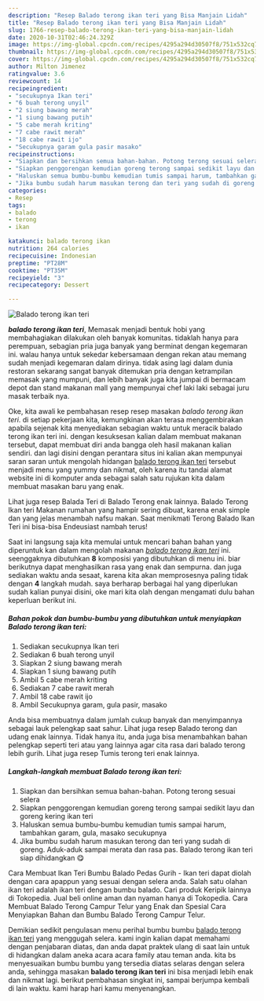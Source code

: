 ```yaml
---
description: "Resep Balado terong ikan teri yang Bisa Manjain Lidah"
title: "Resep Balado terong ikan teri yang Bisa Manjain Lidah"
slug: 1766-resep-balado-terong-ikan-teri-yang-bisa-manjain-lidah
date: 2020-10-31T02:46:24.329Z
image: https://img-global.cpcdn.com/recipes/4295a294d30507f8/751x532cq70/balado-terong-ikan-teri-foto-resep-utama.jpg
thumbnail: https://img-global.cpcdn.com/recipes/4295a294d30507f8/751x532cq70/balado-terong-ikan-teri-foto-resep-utama.jpg
cover: https://img-global.cpcdn.com/recipes/4295a294d30507f8/751x532cq70/balado-terong-ikan-teri-foto-resep-utama.jpg
author: Milton Jimenez
ratingvalue: 3.6
reviewcount: 14
recipeingredient:
- "secukupnya Ikan teri"
- "6 buah terong unyil"
- "2 siung bawang merah"
- "1 siung bawang putih"
- "5 cabe merah kriting"
- "7 cabe rawit merah"
- "18 cabe rawit ijo"
- "Secukupnya garam gula pasir masako"
recipeinstructions:
- "Siapkan dan bersihkan semua bahan-bahan. Potong terong sesuai selera"
- "Siapkan penggorengan kemudian goreng terong sampai sedikit layu dan goreng kering ikan teri"
- "Haluskan semua bumbu-bumbu kemudian tumis sampai harum, tambahkan garam, gula, masako secukupnya"
- "Jika bumbu sudah harum masukan terong dan teri yang sudah di goreng. Aduk-aduk sampai merata dan rasa pas. Balado terong ikan teri siap dihidangkan 😋"
categories:
- Resep
tags:
- balado
- terong
- ikan

katakunci: balado terong ikan 
nutrition: 264 calories
recipecuisine: Indonesian
preptime: "PT28M"
cooktime: "PT35M"
recipeyield: "3"
recipecategory: Dessert

---
```



![Balado terong ikan teri](https://img-global.cpcdn.com/recipes/4295a294d30507f8/751x532cq70/balado-terong-ikan-teri-foto-resep-utama.jpg)

<b><i>balado terong ikan teri</i></b>, Memasak menjadi bentuk hobi yang membahagiakan dilakukan oleh banyak komunitas. tidaklah hanya para perempuan, sebagian pria juga banyak yang berminat dengan kegemaran ini. walau hanya untuk sekedar kebersamaan dengan rekan atau memang sudah menjadi kegemaran dalam dirinya. tidak asing lagi dalam dunia restoran sekarang sangat banyak ditemukan pria dengan ketrampilan memasak yang mumpuni, dan lebih banyak juga kita jumpai di bermacam depot dan stand makanan mall yang mempunyai chef laki laki sebagai juru masak terbaik nya.

Oke, kita awali ke pembahasan resep resep masakan <i>balado terong ikan teri</i>. di setiap pekerjaan kita, kemungkinan akan terasa menggembirakan apabila sejenak kita menyediakan sebagian waktu untuk meracik balado terong ikan teri ini. dengan kesuksesan kalian dalam membuat makanan tersebut, dapat membuat diri anda bangga oleh hasil makanan kalian sendiri. dan lagi disini dengan perantara situs ini kalian akan mempunyai saran saran untuk mengolah hidangan <u>balado terong ikan teri</u> tersebut menjadi menu yang yummy dan nikmat, oleh karena itu tandai alamat website ini di komputer anda sebagai salah satu rujukan kita dalam membuat masakan baru yang enak.

Lihat juga resep Balada Teri di Balado Terong enak lainnya. Balado Terong Ikan teri Makanan rumahan yang hampir sering dibuat, karena enak simple dan yang jelas menambah nafsu makan. Saat menikmati Terong Balado Ikan Teri ini bisa-bisa Endeusiast nambah terus!


Saat ini langsung saja kita memulai untuk mencari bahan bahan yang diperuntuk kan dalam mengolah makanan <u><i>balado terong ikan teri</i></u> ini. seenggaknya dibutuhkan <b>8</b> komposisi yang dibutuhkan di menu ini. biar berikutnya dapat menghasilkan rasa yang enak dan sempurna. dan juga sediakan waktu anda sesaat, karena kita akan memprosesnya paling tidak dengan <b>4</b> langkah mudah. saya berharap berbagai hal yang diperlukan sudah kalian punyai disini, oke mari kita olah dengan mengamati dulu bahan keperluan berikut ini.

<!--inarticleads1-->

##### Bahan pokok dan bumbu-bumbu yang dibutuhkan untuk menyiapkan Balado terong ikan teri:

1. Sediakan secukupnya Ikan teri
1. Sediakan 6 buah terong unyil
1. Siapkan 2 siung bawang merah
1. Siapkan 1 siung bawang putih
1. Ambil 5 cabe merah kriting
1. Sediakan 7 cabe rawit merah
1. Ambil 18 cabe rawit ijo
1. Ambil Secukupnya garam, gula pasir, masako


Anda bisa membuatnya dalam jumlah cukup banyak dan menyimpannya sebagai lauk pelengkap saat sahur. Lihat juga resep Balado terong dan udang enak lainnya. Tidak hanya itu, anda juga bisa menambahkan bahan pelengkap seperti teri atau yang lainnya agar cita rasa dari balado terong lebih gurih. Lihat juga resep Tumis terong teri enak lainnya. 

<!--inarticleads2-->

##### Langkah-langkah membuat Balado terong ikan teri:

1. Siapkan dan bersihkan semua bahan-bahan. Potong terong sesuai selera
1. Siapkan penggorengan kemudian goreng terong sampai sedikit layu dan goreng kering ikan teri
1. Haluskan semua bumbu-bumbu kemudian tumis sampai harum, tambahkan garam, gula, masako secukupnya
1. Jika bumbu sudah harum masukan terong dan teri yang sudah di goreng. Aduk-aduk sampai merata dan rasa pas. Balado terong ikan teri siap dihidangkan 😋


Cara Membuat Ikan Teri Bumbu Balado Pedas Gurih - Ikan teri dapat diolah dengan cara apappun yang sesuai dengan selera anda. Salah satu olahan ikan teri adalah ikan teri dengan bumbu balado. Cari produk Keripik lainnya di Tokopedia. Jual beli online aman dan nyaman hanya di Tokopedia. Cara Membuat Balado Terong Campur Telur yang Enak dan Spesial Cara Menyiapkan Bahan dan Bumbu Balado Terong Campur Telur. 

Demikian sedikit pengulasan menu perihal bumbu bumbu <u>balado terong ikan teri</u> yang menggugah selera. kami ingin kalian dapat memahami dengan penjabaran diatas, dan anda dapat praktek ulang di saat lain untuk di hidangkan dalam aneka acara acara family atau teman anda. kita bs menyesuaikan bumbu bumbu yang tersedia diatas selaras dengan selera anda, sehingga masakan <b>balado terong ikan teri</b> ini bisa menjadi lebih enak dan nikmat lagi. berikut pembahasan singkat ini, sampai berjumpa kembali di lain waktu. kami harap hari kamu menyenangkan.
